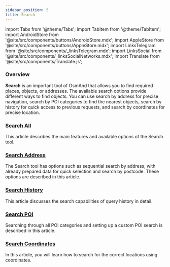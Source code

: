 ```yaml
---
sidebar_position: 5
title: Search
---
```


import Tabs from '@theme/Tabs';
import TabItem from '@theme/TabItem';
import AndroidStore from '@site/src/components/buttons/AndroidStore.mdx';
import AppleStore from '@site/src/components/buttons/AppleStore.mdx';
import LinksTelegram from '@site/src/components/_linksTelegram.mdx';
import LinksSocial from '@site/src/components/_linksSocialNetworks.mdx';
import Translate from '@site/src/components/Translate.js';

### Overview

**Search** is an important tool of OsmAnd that allows you to find required places, objects, or addresses. The available search options provide different ways to find objects. You can use search by address for precise navigation, search by POI categories to find the nearest objects, search by history for quick access to previous requests, and search by coordinates for precise location.


### [Search All](./search-all.md)

This article describes the main features and available options of the Search tool.


### [Search Address](./search-address.md)

The Search tool has options such as sequential search by address, with already prepared data for quick selection and search by postcode. These options are described in this article.


### [Search History](./search-history.md)

This article discusses the search capabilities of query history in detail.


### [Search POI](./search-poi.md)

Searching through all POI categories and setting up a custom POI search is described in this article.


### [Search Coordinates](./search-coordinates.md)

In this article, you will learn how to search for the correct locations using coordinates.
